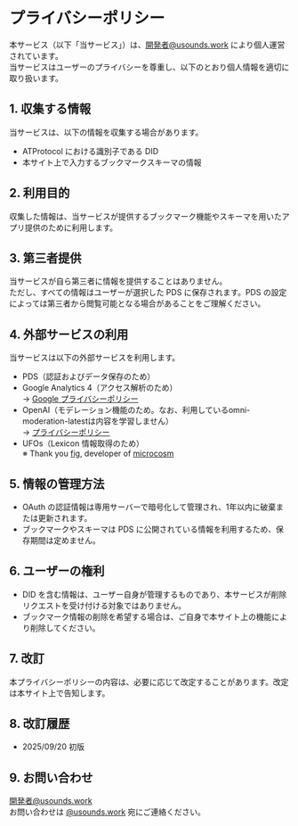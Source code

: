 # プライバシーポリシー

本サービス（以下「当サービス」）は、開発者@usounds.work により個人運営されています。  
当サービスはユーザーのプライバシーを尊重し、以下のとおり個人情報を適切に取り扱います。

## 1. 収集する情報
当サービスは、以下の情報を収集する場合があります。
- ATProtocol における識別子である DID
- 本サイト上で入力するブックマークスキーマの情報

## 2. 利用目的
収集した情報は、当サービスが提供するブックマーク機能やスキーマを用いたアプリ提供のために利用します。

## 3. 第三者提供
当サービスが自ら第三者に情報を提供することはありません。  
ただし、すべての情報はユーザーが選択した PDS に保存されます。PDS の設定によっては第三者から閲覧可能となる場合があることをご理解ください。

## 4. 外部サービスの利用
当サービスは以下の外部サービスを利用します。
- PDS（認証およびデータ保存のため）
- Google Analytics 4（アクセス解析のため）  
  → [Google プライバシーポリシー](https://policies.google.com/privacy)
- OpenAI（モデレーション機能のため。なお、利用しているomni-moderation-latestは内容を学習しません）  
  → [プライバシーポリシー](https://openai.com/policies/row-privacy-policy/)
- UFOs（Lexicon 情報取得のため）  
  ※ Thank you [fig](https://bsky.app/profile/bad-example.com), developer of [microcosm](https://bsky.app/profile/microcosm.blue)
## 5. 情報の管理方法
- OAuth の認証情報は専用サーバーで暗号化して管理され、1年以内に破棄または更新されます。
- ブックマークやスキーマは PDS に公開されている情報を利用するため、保存期間は定めません。

## 6. ユーザーの権利
- DID を含む情報は、ユーザー自身が管理するものであり、本サービスが削除リクエストを受け付ける対象ではありません。  
- ブックマーク情報の削除を希望する場合は、ご自身で本サイト上の機能により削除してください。

## 7. 改訂
本プライバシーポリシーの内容は、必要に応じて改定することがあります。改定は本サイト上で告知します。

## 8. 改訂履歴
- 2025/09/20 初版

## 9. お問い合わせ
開発者@usounds.work  
お問い合わせは [@usounds.work](https://bsky.app/profile/usounds.work) 宛にご連絡ください。
